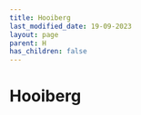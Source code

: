 ```yaml
---
title: Hooiberg
last_modified_date: 19-09-2023
layout: page
parent: H
has_children: false
---
```


Hooiberg
========

